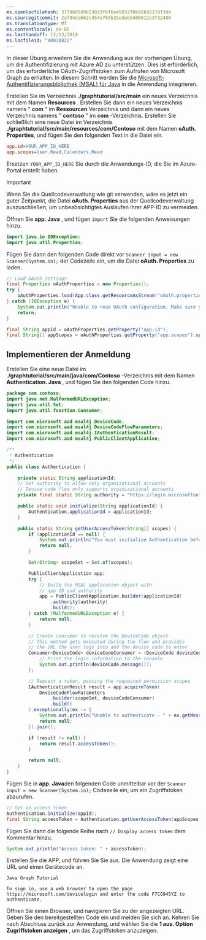 ```yaml
---
ms.openlocfilehash: 377db05d9b238d3f6f6e45032f0b85b9217df3db
ms.sourcegitcommit: 2af94da662c454e765b32edeb9406812e3732406
ms.translationtype: MT
ms.contentlocale: de-DE
ms.lasthandoff: 12/13/2019
ms.locfileid: "40018822"
---
```

<!-- markdownlint-disable MD002 MD041 -->

In dieser Übung erweitern Sie die Anwendung aus der vorherigen Übung, um die Authentifizierung mit Azure AD zu unterstützen. Dies ist erforderlich, um das erforderliche OAuth-Zugriffstoken zum Aufrufen von Microsoft Graph zu erhalten. In diesem Schritt werden Sie die [Microsoft-Authentifizierungsbibliothek (MSAL) für Java](https://github.com/AzureAD/microsoft-authentication-library-for-java) in die Anwendung integrieren.

Erstellen Sie im Verzeichnis **./graphtutorial/src/main** ein neues Verzeichnis mit dem Namen **Resources** . Erstellen Sie dann ein neues Verzeichnis namens " **com** " im **Ressourcen** Verzeichnis und dann ein neues Verzeichnis namens " **contoso** " im **com** -Verzeichnis. Erstellen Sie schließlich eine neue Datei im Verzeichnis **./graphtutorial/src/main/resources/com/Contoso** mit dem Namen **oAuth. Properties**, und fügen Sie den folgenden Text in die Datei ein.

```INI
app.id=YOUR_APP_ID_HERE
app.scopes=User.Read,Calendars.Read
```

Ersetzen `YOUR_APP_ID_HERE` Sie durch die Anwendungs-ID, die Sie im Azure-Portal erstellt haben.

> [!IMPORTANT]
> Wenn Sie die Quellcodeverwaltung wie git verwenden, wäre es jetzt ein guter Zeitpunkt, die Datei **oAuth. Properties** aus der Quellcodeverwaltung auszuschließen, um unbeabsichtigtes Auslaufen ihrer APP-ID zu vermeiden.

Öffnen Sie **app. Java** , und fügen `import` Sie die folgenden Anweisungen hinzu.

```java
import java.io.IOException;
import java.util.Properties;
```

Fügen Sie dann den folgenden Code direkt vor `Scanner input = new Scanner(System.in);` der Codezeile ein, um die Datei **oAuth. Properties** zu laden.

```java
// Load OAuth settings
final Properties oAuthProperties = new Properties();
try {
    oAuthProperties.load(App.class.getResourceAsStream("oAuth.properties"));
} catch (IOException e) {
    System.out.println("Unable to read OAuth configuration. Make sure you have a properly formatted oAuth.properties file. See README for details.");
    return;
}

final String appId = oAuthProperties.getProperty("app.id");
final String[] appScopes = oAuthProperties.getProperty("app.scopes").split(",");
```

## <a name="implement-sign-in"></a>Implementieren der Anmeldung

Erstellen Sie eine neue Datei im **./graphtutorial/src/main/java/com/Contoso** -Verzeichnis mit dem Namen **Authentication. Java** , und fügen Sie den folgenden Code hinzu.

```java
package com.contoso;
import java.net.MalformedURLException;
import java.util.Set;
import java.util.function.Consumer;

import com.microsoft.aad.msal4j.DeviceCode;
import com.microsoft.aad.msal4j.DeviceCodeFlowParameters;
import com.microsoft.aad.msal4j.IAuthenticationResult;
import com.microsoft.aad.msal4j.PublicClientApplication;

/**
 * Authentication
 */
public class Authentication {

    private static String applicationId;
    // Set authority to allow only organizational accounts
    // Device code flow only supports organizational accounts
    private final static String authority = "https://login.microsoftonline.com/common/";

    public static void initialize(String applicationId) {
        Authentication.applicationId = applicationId;
    }

    public static String getUserAccessToken(String[] scopes) {
        if (applicationId == null) {
            System.out.println("You must initialize Authentication before calling getUserAccessToken");
            return null;
        }

        Set<String> scopeSet = Set.of(scopes);

        PublicClientApplication app;
        try {
            // Build the MSAL application object with
            // app ID and authority
            app = PublicClientApplication.builder(applicationId)
                .authority(authority)
                .build();
        } catch (MalformedURLException e) {
            return null;
        }

        // Create consumer to receive the DeviceCode object
        // This method gets executed during the flow and provides
        // the URL the user logs into and the device code to enter
        Consumer<DeviceCode> deviceCodeConsumer = (DeviceCode deviceCode) -> {
            // Print the login information to the console
            System.out.println(deviceCode.message());
        };

        // Request a token, passing the requested permission scopes
        IAuthenticationResult result = app.acquireToken(
            DeviceCodeFlowParameters
                .builder(scopeSet, deviceCodeConsumer)
                .build()
        ).exceptionally(ex -> {
            System.out.println("Unable to authenticate - " + ex.getMessage());
            return null;
        }).join();

        if (result != null) {
            return result.accessToken();
        }

        return null;
    }
}
```

Fügen Sie in **app. Java**den folgenden Code unmittelbar vor der `Scanner input = new Scanner(System.in);` Codezeile ein, um ein Zugriffstoken abzurufen.

```java
// Get an access token
Authentication.initialize(appId);
final String accessToken = Authentication.getUserAccessToken(appScopes);
```

Fügen Sie dann die folgende Reihe nach `// Display access token` dem Kommentar hinzu.

```java
System.out.println("Access token: " + accessToken);
```

Erstellen Sie die APP, und führen Sie Sie aus. Die Anwendung zeigt eine URL und einen Gerätecode an.

```Shell
Java Graph Tutorial

To sign in, use a web browser to open the page https://microsoft.com/devicelogin and enter the code F7CG945YZ to authenticate.
```

Öffnen Sie einen Browser, und navigieren Sie zu der angezeigten URL. Geben Sie den bereitgestellten Code ein und melden Sie sich an. Kehren Sie nach Abschluss zurück zur Anwendung, und wählen Sie die **1 aus. Option Zugriffstoken anzeigen** , um das Zugriffstoken anzuzeigen.
